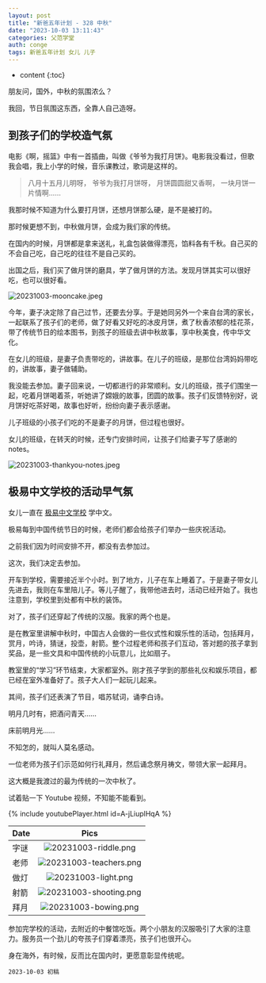 ```yaml
---
layout: post
title: "新爸五年计划 - 328 中秋"
date: "2023-10-03 13:11:43"
categories: 父范学堂
auth: conge
tags: 新爸五年计划 女儿 儿子
---
```

* content
{:toc}

朋友问，国外，中秋的氛围浓么？

我回，节日氛围这东西，全靠人自己造呀。





## 到孩子们的学校造气氛

电影《啊，摇篮》中有一首插曲，叫做《爷爷为我打月饼》。电影我没看过，但歌我会唱，我上小学的时候，音乐课教过，歌词是这样的。

> 八月十五月儿明呀，
> 爷爷为我打月饼呀，
> 月饼圆圆甜又香啊，
> 一块月饼一片情啊……

我那时候不知道为什么要打月饼，还想月饼那么硬，是不是被打的。

那时候更想不到，中秋做月饼，会成为我们家的传统。

在国内的时候，月饼都是拿来送礼，礼盒包装做得漂亮，馅料各有千秋。自己买的不会自己吃，自己吃的往往不是自己买的。

出国之后，我们买了做月饼的磨具，学了做月饼的方法。发现月饼其实可以很好吃，也可以很好看。

![20231003-mooncake.jpeg](https://s2.loli.net/2023/10/04/WczwtsdlENRMLFD.jpg)

今年，妻子决定除了自己过节，还要去分享。于是她同另外一个来自台湾的家长，一起联系了孩子们的老师，做了好看又好吃的冰皮月饼，煮了秋香浓郁的桂花茶，带了传统节日的绘本图书，到孩子的班级去讲中秋故事，享中秋美食，传中华文化。

在女儿的班级，是妻子负责带吃的，讲故事。在儿子的班级，是那位台湾妈妈带吃的，讲故事，妻子做辅助。

我没能去参加。妻子回来说，一切都进行的非常顺利。女儿的班级，孩子们围坐一起，吃着月饼喝着茶，听她讲了嫦娥的故事，团圆的故事。孩子们反馈特别好，说月饼好吃茶好喝，故事也好听，纷纷向妻子表示感谢。

儿子班级的小孩子们吃的不是妻子的月饼，但过程也很好。

女儿的班级，在转天的时候，还专门安排时间，让孩子们给妻子写了感谢的 notes。

![20231003-thankyou-notes.jpeg](https://s2.loli.net/2023/10/04/dxF9IbmpouznNX3.jpg)

## 极易中文学校的活动早气氛

女儿一直在 [极易中文学校](https://www.gechinese.com/) 学中文。

极易每到中国传统节日的时候，老师们都会给孩子们举办一些庆祝活动。

之前我们因为时间安排不开，都没有去参加过。

这次，我们决定去参加。

开车到学校，需要接近半个小时。到了地方，儿子在车上睡着了。于是妻子带女儿先进去，我则在车里陪儿子。等儿子醒了，我带他进去时，活动已经开始了。我也注意到，学校里到处都有中秋的装饰。

对了，孩子们还穿起了传统的汉服。我家的两个也是。

是在教室里讲解中秋时，中国古人会做的一些仪式性和娱乐性的活动，包括拜月，赏月，吟诗，猜谜，投壶，射箭。整个过程老师和孩子们互动，答对题的孩子拿到奖品，是一些文具和中国传统的小玩意儿，比如扇子。

教室里的“学习”环节结束，大家都室外。刚才孩子学到的那些礼仪和娱乐项目，都已经在室外准备好了。孩子大人们一起玩儿起来。

其间，孩子们还表演了节目，唱苏轼词，诵李白诗。

明月几时有，把酒问青天……

床前明月光……

不知怎的，就叫人莫名感动。

一位老师为孩子们示范如何行礼拜月，然后诵念祭月祷文，带领大家一起拜月。

这大概是我渡过的最为传统的一次中秋了。

试着贴一下 Youtube 视频，不知能不能看到。

{% include youtubePlayer.html id=A-jLiuplHqA %}

| Date     | Pics  |
| :------- | :------------------------------------------------------------------: |
| 字谜 | ![20231003-riddle.png](https://s2.loli.net/2023/10/04/KiXd76WHGSA3TqF.png) |
| 老师 | ![20231003-teachers.png](https://s2.loli.net/2023/10/04/xEFpt5BUVzdcqsD.png) | 
| 做灯 | ![20231003-light.png](https://s2.loli.net/2023/10/04/Oj3X2GygiFwo7vM.png) | 
| 射箭 | ![20231003-shooting.png](https://s2.loli.net/2023/10/04/btU24KSMdQPiGsq.png) | 
| 拜月 | ![20231003-bowing.png](https://s2.loli.net/2023/10/04/U74dyZmNOQPXlEb.png) | 


参加完学校的活动，去附近的中餐馆吃饭。两个小朋友的汉服吸引了大家的注意力。服务员一个劲儿的夸孩子们穿着漂亮，孩子们也很开心。

身在海外，有时候，反而比在国内时，更愿意彰显传统呢。

```
2023-10-03 初稿
```

